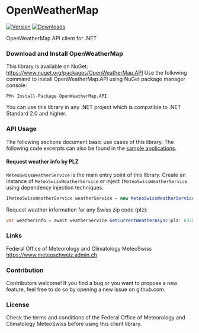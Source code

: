 # OpenWeatherMap
[![Version](https://img.shields.io/nuget/v/OpenWeatherMap.API.svg)](https://www.nuget.org/packages/OpenWeatherMap.API)  [![Downloads](https://img.shields.io/nuget/dt/OpenWeatherMap.API.svg)](https://www.nuget.org/packages/OpenWeatherMap.API)

OpenWeatherMap API client for .NET

### Download and Install OpenWeatherMap
This library is available on NuGet: https://www.nuget.org/packages/OpenWeatherMap.API
Use the following command to install OpenWeatherMap.API using NuGet package manager console:

    PM> Install-Package OpenWeatherMap.API

You can use this library in any .NET project which is compatible to .NET Standard 2.0 and higher.

### API Usage
The following sections document basic use cases of this library. The following code excerpts can also be found in the [sample applications](https://github.com/thomasgalliker/OpenWeatherMap.API/tree/develop/Samples).

#### Request weather info by PLZ
`MeteoSwissWeatherService` is the main entry point of this library. Create an instance of `MeteoSwissWeatherService` or inject `IMeteoSwissWeatherService` using dependency injection techniques.
```C#
IMeteoSwissWeatherService weatherService = new MeteoSwissWeatherService(logger, weatherServiceConfiguration);
```
Request weather information for any Swiss zip code (plz):
```C#
var weatherInfo = await weatherService.GetCurrentWeatherAsync(plz: 6330);
```

### Links
Federal Office of Meteorology and Climatology MeteoSwiss
https://www.meteoschweiz.admin.ch

### Contribution
Contributors welcome! If you find a bug or you want to propose a new feature, feel free to do so by opening a new issue on github.com.

### License
Check the terms and conditions of the Federal Office of Meteorology and Climatology MeteoSwiss before using this client library.